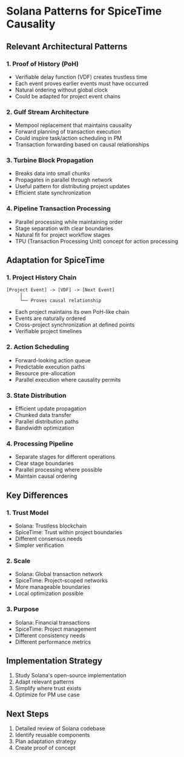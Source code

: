 # Solana Patterns for SpiceTime Causality

## Relevant Architectural Patterns

### 1. Proof of History (PoH)
- Verifiable delay function (VDF) creates trustless time
- Each event proves earlier events must have occurred
- Natural ordering without global clock
- Could be adapted for project event chains

### 2. Gulf Stream Architecture
- Mempool replacement that maintains causality
- Forward planning of transaction execution
- Could inspire task/action scheduling in PM
- Transaction forwarding based on causal relationships

### 3. Turbine Block Propagation
- Breaks data into small chunks
- Propagates in parallel through network
- Useful pattern for distributing project updates
- Efficient state synchronization

### 4. Pipeline Transaction Processing
- Parallel processing while maintaining order
- Stage separation with clear boundaries
- Natural fit for project workflow stages
- TPU (Transaction Processing Unit) concept for action processing

## Adaptation for SpiceTime

### 1. Project History Chain
```
[Project Event] -> [VDF] -> [Next Event]
     │
     └── Proves causal relationship
```
- Each project maintains its own PoH-like chain
- Events are naturally ordered
- Cross-project synchronization at defined points
- Verifiable project timelines

### 2. Action Scheduling
- Forward-looking action queue
- Predictable execution paths
- Resource pre-allocation
- Parallel execution where causality permits

### 3. State Distribution
- Efficient update propagation
- Chunked data transfer
- Parallel distribution paths
- Bandwidth optimization

### 4. Processing Pipeline
- Separate stages for different operations
- Clear stage boundaries
- Parallel processing where possible
- Maintain causal ordering

## Key Differences

### 1. Trust Model
- Solana: Trustless blockchain
- SpiceTime: Trust within project boundaries
- Different consensus needs
- Simpler verification

### 2. Scale
- Solana: Global transaction network
- SpiceTime: Project-scoped networks
- More manageable boundaries
- Local optimization possible

### 3. Purpose
- Solana: Financial transactions
- SpiceTime: Project management
- Different consistency needs
- Different performance metrics

## Implementation Strategy

1. Study Solana's open-source implementation
2. Adapt relevant patterns
3. Simplify where trust exists
4. Optimize for PM use case

## Next Steps
1. Detailed review of Solana codebase
2. Identify reusable components
3. Plan adaptation strategy
4. Create proof of concept